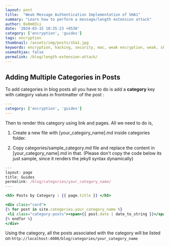 ```yaml
---
layout: post
title:  "Weak Message Authentication Implementation of SHA1"
summary: "Learn how to perform a message/length extension attack"
author: 0x0m03ii
date: '2024-03-15 10:35:23 +0530'
category: ['encryption', 'guides']
tags: encryption
thumbnail: /assets/img/posts/sha1.jpg
keywords: encryption, hacking, security, mac, weak encryption, weak, sha1, sha, hashing
usemathjax: false
permalink: /blog/length-extension-attack/
---
```


## Adding Multiple Categories in Posts

To add categories in blog posts all you have to do is add a **category** key with category values in frontmatter of the post :

```yml
---
category: ['encryption', 'guides']
---
```

Then to render this category using link and pages. All we need to do is,

1. Create a new file with [your_category_name].md inside categories folder.

2. Copy categories/sample_category.md file and replace the content in [your_category_name].md in that. (Please don't copy the code below its just sample, since it renders the jekyll syntax dynamically)

```jsx
---
layout: page
title: Guides
permalink: /blog/categories/your_category_name/
---

<h5> Posts by Category : {{ page.title }} </h5>

<div class="card">
{% for post in site.categories.your_category_name %}
 <li class="category-posts"><span>{{ post.date | date_to_string }}</span> &nbsp; <a href="{{ post.url }}">{{ post.title }}</a></li>
{% endfor %}
</div>
```

Using the category, all the posts associated with the category will be listed on
`http://localhost:4000/blog/categories/your_category_name`